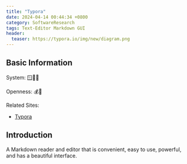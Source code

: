 ```yaml
---
title: "Typora"
date: 2024-04-14 00:44:34 +0800
category: SoftwareResearch
tags: Text-Editor Markdown GUI
header:
  teaser: https://typora.io/img/new/diagram.png
---
```


## Basic Information

System: 🪟🍎🐧

Openness: 💰📕

Related Sites:

* [Typora](https://typora.io/)

## Introduction

A Markdown reader and editor that is convenient, easy to use, powerful, and has a beautiful interface.
